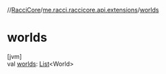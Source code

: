 //[RacciCore](../../index.md)/[me.racci.raccicore.api.extensions](index.md)/[worlds](worlds.md)

# worlds

[jvm]\
val [worlds](worlds.md): [List](https://kotlinlang.org/api/latest/jvm/stdlib/kotlin.collections/-list/index.html)&lt;World&gt;
